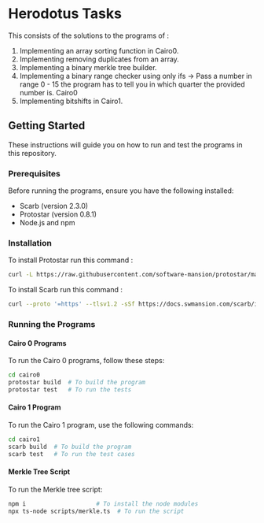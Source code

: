 # Herodotus Tasks

This consists of the solutions to the programs of :
1. Implementing an array sorting function in Cairo0.
2. Implementing removing duplicates from an array.
3. Implementing a binary merkle tree builder.
4. Implementing a binary range checker using only ifs → Pass a number in range 0 - 15 the program has to tell you in which quarter the provided number is. Cairo0
5. Implementing bitshifts in Cairo1.

## Getting Started

These instructions will guide you on how to run and test the programs in this repository. 

### Prerequisites

Before running the programs, ensure you have the following installed:
- Scarb (version 2.3.0)
- Protostar (version 0.8.1)
- Node.js and npm

### Installation

To install Protostar run this command :

```bash
curl -L https://raw.githubusercontent.com/software-mansion/protostar/master/install.sh | bash -s -- -v 0.8.1 # To install version 0.8.1
```

To install Scarb run this command :

```bash
curl --proto '=https' --tlsv1.2 -sSf https://docs.swmansion.com/scarb/install.sh | sh -s -- -v 2.3.0 To install version 2.3.0
```

### Running the Programs

#### Cairo 0 Programs

To run the Cairo 0 programs, follow these steps:

```bash
cd cairo0
protostar build  # To build the program
protostar test   # To run the tests
```

#### Cairo 1 Program

To run the Cairo 1 program, use the following commands:

```bash
cd cairo1
scarb build  # To build the program
scarb test   # To run the test cases
```

#### Merkle Tree Script

To run the Merkle tree script:

```bash
npm i                    # To install the node modules
npx ts-node scripts/merkle.ts  # To run the script
```
